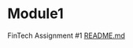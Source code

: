 # Module1
FinTech Assignment #1
[README.md](https://github.com/DrMilkyTs/Module1/files/8810567/README.md)
